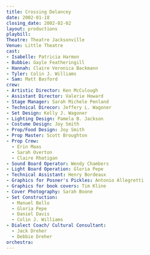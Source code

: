 ```yaml
---
title: Crossing Delancey
date: 2002-01-18
closing_date: 2002-02-02
layout: productions
playbill:
Theatre: Theatre Jacksonville
Venue: Little Theatre
cast:
- Isabelle: Patricia Harmon
- Bubbie: Gayle Featheringill
- Hannah: Claire Veronica Backmann
- Tyler: Colin J. Williams
- Sam: Matt Basford
crew:
- Artistic Director: Ken McCulough
- Assistant Director: Valerie Howard
- Stage Manager: Sarah Michele Penland
- Technical Direcor: Jeffery L. Wagoner
- Set Design: Kelly J. Wagoner
- Lighting Design: Pamela B. Jackson
- Costume Design: Joy Smith
- Prop/Food Design: Joy Smith
- Prop Master: Scott Broughton
- Prop Crew:
  - Erin Maas
  - Sarah Overton
  - Claire Rhatigan
- Sound Board Operator: Wendy Chambers
- Light Board Operation: Gloria Pepe
- Technical Assistant: Henry Bordeaux
- Graphics for Posner's Pickles: Antonio Allegretti
- Graphics for book covers: Tim Kline
- Cover Photography: Sarah Boone
- Set Construction:
  - Manuel Bello
  - Gloria Pepe
  - Daniel Davis
  - Colin J. Williams
- Dialect Coach/ Cultural Consultant:
  - Jack Dreher
  - Debbie Dreher
orchestra:
---
```

